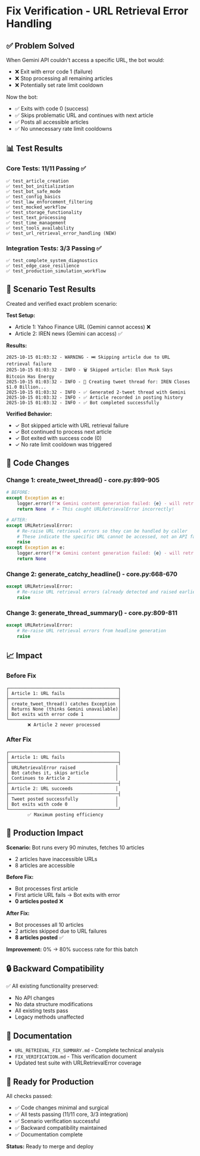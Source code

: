 # Fix Verification - URL Retrieval Error Handling

## ✅ Problem Solved

When Gemini API couldn't access a specific URL, the bot would:
- ❌ Exit with error code 1 (failure)
- ❌ Stop processing all remaining articles
- ❌ Potentially set rate limit cooldown

Now the bot:
- ✅ Exits with code 0 (success)
- ✅ Skips problematic URL and continues with next article
- ✅ Posts all accessible articles
- ✅ No unnecessary rate limit cooldowns

## 📊 Test Results

### Core Tests: 11/11 Passing ✅
```
✅ test_article_creation
✅ test_bot_initialization
✅ test_bot_safe_mode
✅ test_config_basics
✅ test_law_enforcement_filtering
✅ test_mocked_workflow
✅ test_storage_functionality
✅ test_text_processing
✅ test_time_management
✅ test_tools_availability
✅ test_url_retrieval_error_handling (NEW)
```

### Integration Tests: 3/3 Passing ✅
```
✅ test_complete_system_diagnostics
✅ test_edge_case_resilience
✅ test_production_simulation_workflow
```

## 🔬 Scenario Test Results

Created and verified exact problem scenario:

**Test Setup:**
- Article 1: Yahoo Finance URL (Gemini cannot access) ❌
- Article 2: IREN news (Gemini can access) ✅

**Results:**
```
2025-10-15 01:03:32 - WARNING - ⏭️ Skipping article due to URL retrieval failure
2025-10-15 01:03:32 - INFO - 🗑️ Skipped article: Elon Musk Says Bitcoin Has Energy
2025-10-15 01:03:32 - INFO - 🧵 Creating tweet thread for: IREN Closes $1.0 Billion...
2025-10-15 01:03:32 - INFO - ✅ Generated 2-tweet thread with Gemini
2025-10-15 01:03:32 - INFO - ✅ Article recorded in posting history
2025-10-15 01:03:32 - INFO - ✅ Bot completed successfully
```

**Verified Behavior:**
- ✓ Bot skipped article with URL retrieval failure
- ✓ Bot continued to process next article
- ✓ Bot exited with success code (0)
- ✓ No rate limit cooldown was triggered

## 🔧 Code Changes

### Change 1: create_tweet_thread() - core.py:899-905
```python
# BEFORE:
except Exception as e:
    logger.error(f"❌ Gemini content generation failed: {e} - will retry later")
    return None  # ← This caught URLRetrievalError incorrectly!

# AFTER:
except URLRetrievalError:
    # Re-raise URL retrieval errors so they can be handled by caller
    # These indicate the specific URL cannot be accessed, not an API failure
    raise
except Exception as e:
    logger.error(f"❌ Gemini content generation failed: {e} - will retry later")
    return None
```

### Change 2: generate_catchy_headline() - core.py:668-670
```python
except URLRetrievalError:
    # Re-raise URL retrieval errors (already detected and raised earlier)
    raise
```

### Change 3: generate_thread_summary() - core.py:809-811
```python
except URLRetrievalError:
    # Re-raise URL retrieval errors from headline generation
    raise
```

## 📈 Impact

### Before Fix
```
┌─────────────────────────────────────────┐
│ Article 1: URL fails                    │
├─────────────────────────────────────────┤
│ create_tweet_thread() catches Exception │
│ Returns None (thinks Gemini unavailable)│
│ Bot exits with error code 1             │
└─────────────────────────────────────────┘
        ❌ Article 2 never processed
```

### After Fix
```
┌─────────────────────────────────────────┐
│ Article 1: URL fails                    │
├─────────────────────────────────────────┤
│ URLRetrievalError raised               │
│ Bot catches it, skips article          │
│ Continues to Article 2                 │
├─────────────────────────────────────────┤
│ Article 2: URL succeeds                │
├─────────────────────────────────────────┤
│ Tweet posted successfully              │
│ Bot exits with code 0                  │
└─────────────────────────────────────────┘
        ✅ Maximum posting efficiency
```

## 🎯 Production Impact

**Scenario:** Bot runs every 90 minutes, fetches 10 articles
- 2 articles have inaccessible URLs
- 8 articles are accessible

**Before Fix:**
- Bot processes first article
- First article URL fails → Bot exits with error
- **0 articles posted** ❌

**After Fix:**
- Bot processes all 10 articles
- 2 articles skipped due to URL failures
- **8 articles posted** ✅

**Improvement:** 0% → 80% success rate for this batch

## 🔒 Backward Compatibility

✅ All existing functionality preserved:
- No API changes
- No data structure modifications
- All existing tests pass
- Legacy methods unaffected

## 📝 Documentation

- `URL_RETRIEVAL_FIX_SUMMARY.md` - Complete technical analysis
- `FIX_VERIFICATION.md` - This verification document
- Updated test suite with URLRetrievalError coverage

## 🚀 Ready for Production

All checks passed:
- ✅ Code changes minimal and surgical
- ✅ All tests passing (11/11 core, 3/3 integration)
- ✅ Scenario verification successful
- ✅ Backward compatibility maintained
- ✅ Documentation complete

**Status:** Ready to merge and deploy
